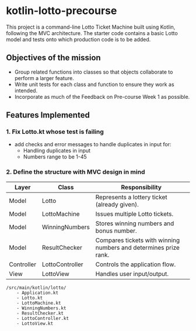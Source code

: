 # kotlin-lotto-precourse

This project is a command-line Lotto Ticket Machine built using Kotlin, following the MVC architecture. The starter code contains a basic Lotto model and tests onto which production code is to be added.

## Objectives of the mission
* Group related functions into classes so that objects collaborate to perform a larger feature.
* Write unit tests for each class and function to ensure they work as intended.
* Incorporate as much of the Feedback on Pre-course Week 1 as possible.

## Features Implemented

### 1. Fix Lotto.kt whose test is failing
- add checks and error messages to handle duplicates in input for:
  - Handling duplicates in input
  - Numbers range to be 1-45


### 2. Define the structure with MVC design in mind
| Layer        | Class           | Responsibility                                                                 |
|--------------|-----------------|--------------------------------------------------------------------------------|
| Model        | Lotto           | Represents a lottery ticket (already given).                                   |
| Model        | LottoMachine    | Issues multiple Lotto tickets.                                                 |
| Model        | WinningNumbers  | Stores winning numbers and bonus number.                                       |
| Model        | ResultChecker   | Compares tickets with winning numbers and determines prize rank.               |
| Controller   | LottoController | Controls the application flow.                                                 |
| View         | LottoView       | Handles user input/output.                                                     |

```
/src/main/kotlin/lotto/
    - Application.kt 
    - Lotto.kt
    - LottoMachine.kt
    - WinningNumbers.kt
    - ResultChecker.kt
    - LottoController.kt
    - LottoView.kt
```
